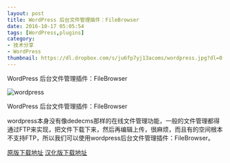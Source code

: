 ```yaml
---
layout: post
title: WordPress 后台文件管理插件：FileBrowser
date: 2016-10-17 05:05:54
tags: [WordPress,plugins]
category: 
- 技术分享
- WordPress
thumbnail: https://dl.dropbox.com/s/ju6fp7yj13acoms/wordpress.jpg?dl=0
---
```

WordPress 后台文件管理插件：FileBrowser
<!-- excerpt -->
![wordpress](https://dl.dropbox.com/s/ju6fp7yj13acoms/wordpress.jpg?dl=0)

WordPress 后台文件管理插件：FileBrowser

wordpress本身没有像dedecms那样的在线文件管理功能，一般的文件管理都得通过FTP来实现，把文件下载下来，然后再编辑上传，很麻烦，而且有的空间根本不支持FTP，所以我们可以使用wordpress后台文件管理插件：FileBrowser。
 
[原版下载地址](https://wordpress.org/plugins/filebrowser/)
[汉化版下载地址](http://pan.baidu.com/share/link?shareid=374434&uk=757737247)
